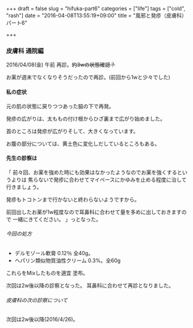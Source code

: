 +++
draft = false
slug = "hifuka-part6"
categories = ["life"]
tags = ["cold", "rash"]
date = "2016-04-08T13:55:19+09:00"
title = "風邪と発疹（皮膚科）パート6"

+++

### 皮膚科 通院編

2016/04/08(金) 午前
再診。~~約3wの状態確認？~~

お薬が週末でなくなりそうだったので再診。(前回から1wと少々でした)

<!--more-->

#### 私の症状

元の肌の状態に戻りつつあった脇の下で再発。

発疹の広がりは、太ももの付け根からひざ裏まで広がり始めました。

首のところは発疹が広がりそして、大きくなっています。

お腹の部分については、黄土色に変化しだしているところもある。

#### 先生の診察は

「
前々回、お薬を強めた時にも効果はなかったようなのでお薬を強くするというよりは
焦らないで発疹に合わせてマイペースにかゆみを止める程度に治して行きましょう。

発疹もトコトンまで行かないと終わらないようですから。

前回出したお薬が1w程度なので耳鼻科に合わせて量を多めに出しておきますので
一緒にきてください。
」っとなった。

###### 今回の処方

+ デルモゾール軟膏 0.12％ 全40g。
+ ヘパリン類似物質油性クリーム 0.3%。全60g

これらをMixしたものを適宜 塗布。

次回は2w後以降の診察となった。
耳鼻科に合わせて再診となりました。

###### 皮膚科の次の診察について

次回は2w後以降(2016/4/26)。
